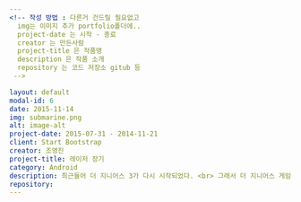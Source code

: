 ```yaml
---
<!-- 작성 방법 : 다른거 건드릴 필요없고
  img는 이미지 추가 portfolio폴더에..
  project-date 는 시작 - 종료
  creator 는 만든사람
  project-title 은 작품명
  description 은 작품 소개
  repository 는 코드 저장소 gitub 등
 -->

layout: default
modal-id: 6
date: 2015-11-14
img: submarine.png
alt: image-alt
project-date: 2015-07-31 - 2014-11-21
client: Start Bootstrap
creator: 조영진
project-title: 레이저 장기
category: Android
description: 최근들어 더 지니어스 3가 다시 시작되었다. <br> 그래서 더 지니어스 게임에 대한 관심이 증가하고 있다. <br> 이때 레이저 장기 게임 어플리케이션이 눈에 들어와 만들게 되었다.
repository:
---
```

